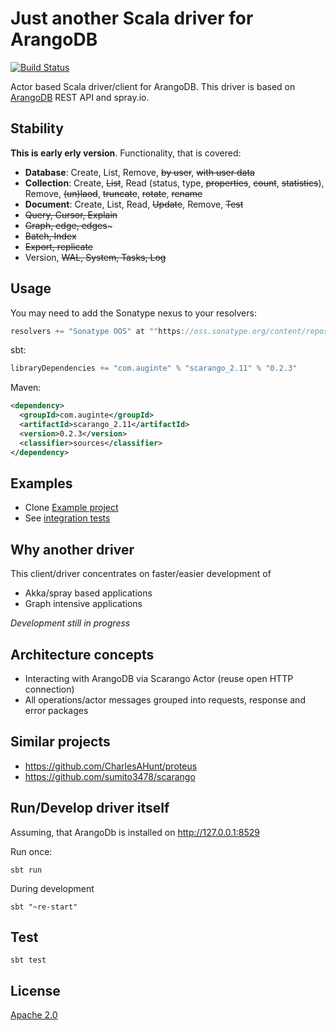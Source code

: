 Just another Scala driver for ArangoDB
======================================

[![Build Status](https://secure.travis-ci.org/aurelijusb/scarango.png?branch=master)](http://travis-ci.org/aurelijusb/scarango)

Actor based Scala driver/client for ArangoDB.
This driver is based on [ArangoDB](https://www.arangodb.com/) REST API and spray.io.

Stability
---------

**This is early erly version**. Functionality, that is covered:

* **Database**: Create, List, Remove, ~~by user~~, ~~with user data~~ 
* **Collection**: Create, ~~List~~, Read (status, type, ~~properties~~, ~~count~~, ~~statistics~~), Remove, ~~(un)laod~~, ~~truncate~~, ~~rotate~~, ~~rename~~
* **Document**: Create, List, Read, ~~Update~~, Remove, ~~Test~~
* ~~Query, Cursor, Explain~~
* ~~Graph, edge, edges~~~
* ~~Batch, Index~~
* ~~Export, replicate~~
* Version, ~~WAL, System, Tasks, Log~~

Usage
-----

You may need to add the Sonatype nexus to your resolvers:

```scala
resolvers += "Sonatype OOS" at ""https://oss.sonatype.org/content/repositories/releases"
```

sbt:
```scala
libraryDependencies += "com.auginte" % "scarango_2.11" % "0.2.3"
```

Maven:
```xml
<dependency>
  <groupId>com.auginte</groupId>
  <artifactId>scarango_2.11</artifactId>
  <version>0.2.3</version>
  <classifier>sources</classifier>
</dependency>
```

Examples
--------

* Clone [Example project](https://github.com/aurelijusb/scarango-example)
* See [integration tests](src/test/scala/com/auginte/scarango/IntegrationTest.scala) 

Why another driver
------------------

This client/driver concentrates on faster/easier development of

* Akka/spray based applications
* Graph intensive applications

*Development still in progress*

Architecture concepts
---------------------

* Interacting with ArangoDB via Scarango Actor (reuse open HTTP connection)
* All operations/actor messages grouped into requests, response and error packages

Similar projects
----------------

* https://github.com/CharlesAHunt/proteus
* https://github.com/sumito3478/scarango

Run/Develop driver itself
-------------------------

Assuming, that ArangoDb is installed on http://127.0.0.1:8529

Run once:

```
sbt run
```

During development

```
sbt "~re-start"
```

Test
----

```
sbt test
```

License
-------

[Apache 2.0](LICENSE)